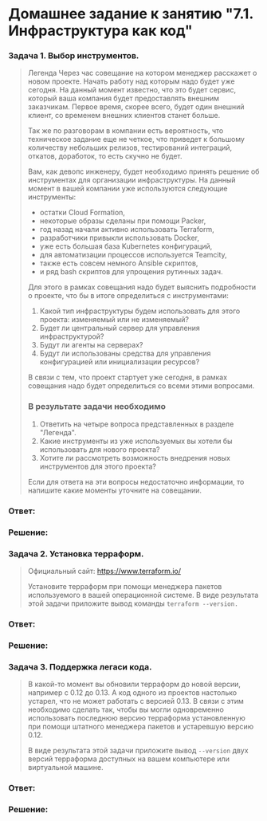 # Домашнее задание к занятию "7.1. Инфраструктура как код"
### Задача 1. Выбор инструментов.
> Легенда
> Через час совещание на котором менеджер расскажет о новом проекте. Начать работу над которым надо будет уже сегодня. На данный момент известно, что это будет сервис, который ваша компания будет предоставлять внешним заказчикам. Первое время, скорее всего, будет один внешний клиент, со временем внешних клиентов станет больше.
> 
> Так же по разговорам в компании есть вероятность, что техническое задание еще не четкое, что приведет к большому количеству небольших релизов, тестирований интеграций, откатов, доработок, то есть скучно не будет.
> 
> Вам, как девопс инженеру, будет необходимо принять решение об инструментах для организации инфраструктуры. На данный момент в вашей компании уже используются следующие инструменты:
> 
> * остатки Сloud Formation,
> * некоторые образы сделаны при помощи Packer,
> * год назад начали активно использовать Terraform,
> * разработчики привыкли использовать Docker,
> * уже есть большая база Kubernetes конфигураций,
> * для автоматизации процессов используется Teamcity,
> * также есть совсем немного Ansible скриптов,
> * и ряд bash скриптов для упрощения рутинных задач.
> 
> Для этого в рамках совещания надо будет выяснить подробности о проекте, что бы в итоге определиться с инструментами:
> 
> 1. Какой тип инфраструктуры будем использовать для этого проекта: изменяемый или не изменяемый?
> 2. Будет ли центральный сервер для управления инфраструктурой?
> 3. Будут ли агенты на серверах?
> 4. Будут ли использованы средства для управления конфигурацией или инициализации ресурсов?
> 
> В связи с тем, что проект стартует уже сегодня, в рамках совещания надо будет определиться со всеми этими вопросами.
> 
> ### В результате задачи необходимо
> 1. Ответить на четыре вопроса представленных в разделе "Легенда".
> 2. Какие инструменты из уже используемых вы хотели бы использовать для нового проекта?
> 3. Хотите ли рассмотреть возможность внедрения новых инструментов для этого проекта?
> 
> Если для ответа на эти вопросы недостаточно информации, то напишите какие моменты уточните на совещании.

### Ответ:
### Решение:

### Задача 2. Установка терраформ.
> Официальный сайт: https://www.terraform.io/
> 
> Установите терраформ при помощи менеджера пакетов используемого в вашей операционной системе. В виде результата этой задачи приложите вывод команды ```terraform --version.```

### Ответ:
### Решение:

### Задача 3. Поддержка легаси кода.
> В какой-то момент вы обновили терраформ до новой версии, например с 0.12 до 0.13. А код одного из проектов настолько устарел, что не может работать с версией 0.13. В связи с этим необходимо сделать так, чтобы вы могли одновременно использовать последнюю версию терраформа установленную при помощи штатного менеджера пакетов и устаревшую версию 0.12.
> 
> В виде результата этой задачи приложите вывод ```--version``` двух версий терраформа доступных на вашем компьютере или виртуальной машине.

### Ответ:
### Решение:
